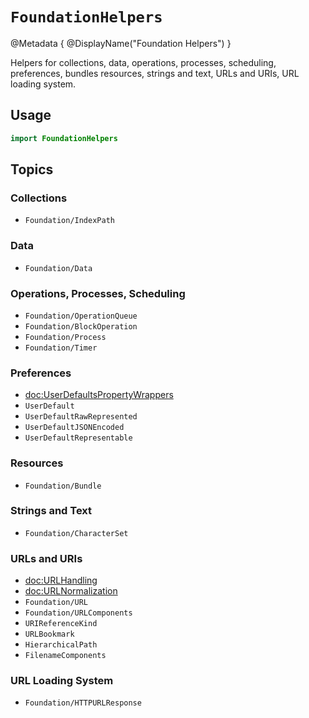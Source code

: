 # ``FoundationHelpers``

@Metadata {
	@DisplayName("Foundation Helpers")
}

Helpers for collections, data, operations, processes, scheduling, preferences, bundles resources, strings and text, URLs and URIs, URL loading system.

## Usage

```swift
import FoundationHelpers
```

## Topics

### Collections

- ``Foundation/IndexPath``

### Data

- ``Foundation/Data``

### Operations, Processes, Scheduling

- ``Foundation/OperationQueue``
- ``Foundation/BlockOperation``
- ``Foundation/Process``
- ``Foundation/Timer``

### Preferences

- <doc:UserDefaultsPropertyWrappers>
- ``UserDefault``
- ``UserDefaultRawRepresented``
- ``UserDefaultJSONEncoded``
- ``UserDefaultRepresentable``

### Resources

- ``Foundation/Bundle``

### Strings and Text

- ``Foundation/CharacterSet``

### URLs and URIs

- <doc:URLHandling>
- <doc:URLNormalization>
- ``Foundation/URL``
- ``Foundation/URLComponents``
- ``URIReferenceKind``
- ``URLBookmark``
- ``HierarchicalPath``
- ``FilenameComponents``

### URL Loading System

- ``Foundation/HTTPURLResponse``
